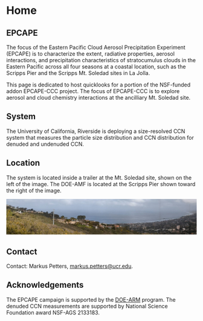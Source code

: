 # Home

## EPCAPE

The focus of the Eastern Pacific Cloud Aerosol Precipitation Experiment (EPCAPE) is to characterize the extent, radiative properties, aerosol interactions, and precipitation characteristics of stratocumulus clouds in the Eastern Pacific across all four seasons at a coastal location, such as the Scripps Pier and the Scripps Mt. Soledad sites in La Jolla. 

This page is dedicated to host quicklooks for a portion of the NSF-funded addon EPCAPE-CCC project. The focus of EPCAPE-CCC is to explore aerosol and cloud chemistry interactions at the ancilliary Mt. Soledad site.

## System

The University of California, Riverside is deploying a size-resolved CCN system that measures the particle size distribution and CCN distribution for denuded and undenuded CCN. 

## Location

The system is located inside a trailer at the Mt. Soledad site, shown on the left of the image. The DOE-AMF is located at the Scripps Pier shown toward the right of the image. 

![](assets/site.jpeg)

## Contact

Contact: Markus Petters, [markus.petters@ucr.edu](mailto:markus.petters@ucr.edu).

## Acknowledgements

The EPCAPE campaign is supported by the [DOE-ARM](https://www.arm.gov/research/campaigns/amf2023epcape) program. The denuded CCN measurements are supported by National Science Foundation award NSF-AGS 2133183. 

